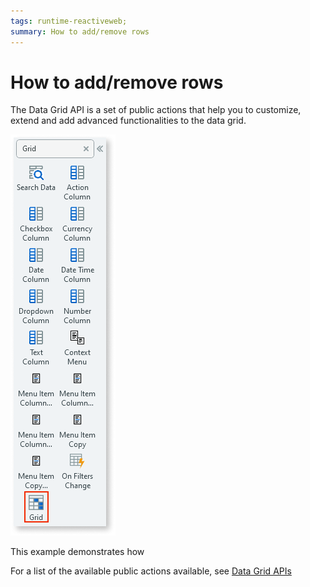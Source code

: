 ```yaml
---
tags: runtime-reactiveweb;
summary: How to add/remove rows 
---
```


#  How to add/remove rows 

The Data Grid API is a set of public actions that help you to customize, extend and add advanced functionalities to the data grid.

![Grid widget](images/grid-widget-ss.png)



This example demonstrates how 



For a list of the available public actions available, see [Data Grid APIs](data-grid-api-ref.md)
